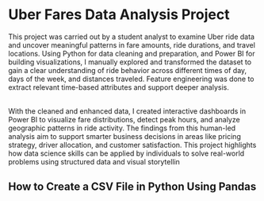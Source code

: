 <p align="center">
 <h1>Uber Fares Data Analysis Project</h1>
  </p>
This project was carried out by a student analyst to examine Uber ride data and uncover meaningful patterns in fare amounts, ride durations, and travel locations. Using Python for data cleaning and preparation, and Power BI for building visualizations, I manually explored and transformed the dataset to gain a clear understanding of ride behavior across different times of day, days of the week, and distances traveled. Feature engineering was done to extract relevant time-based attributes and support deeper analysis.<br><br>


With the cleaned and enhanced data, I created interactive dashboards in Power BI to visualize fare distributions, detect peak hours, and analyze geographic patterns in ride activity. The findings from this human-led analysis aim to support smarter business decisions in areas like pricing strategy, driver allocation, and customer satisfaction. This project highlights how data science skills can be applied by individuals to solve real-world problems using structured data and visual storytellin


## How to Create a CSV File in Python Using Pandas

